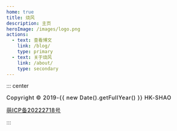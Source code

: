 ```yaml
---
home: true
title: 烧风
description: 主页
heroImage: /images/logo.png
actions:
  - text: 查看博文
    link: /blog/
    type: primary
  - text: 关于烧风
    link: /about/
    type: secondary
---
```


<style>
.hero {
  padding-top: 3.5rem;
}

.hero img {
  transition: all 0.3s ease;
}

.hero img:hover {
  transform: scale(1.1, 1.1);
  transition: all 0.3s ease;
}

.footer {
  letter-spacing: 0.05rem;
  padding-right: 0 !important;
  padding-left: 0 !important;
  font-weight: 500;
}
</style>


::: center

<footer class="footer">Copyright © 2019-{{ new Date().getFullYear() }} HK-SHAO
  <p>
    <a href="https://icp.gov.moe/?keyword=20222718" target="_blank">萌ICP备20222718号</a>
  </p>
</footer>

:::